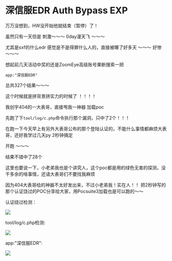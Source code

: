 # 深信服EDR Auth Bypass EXP



万万没想到，HW没开始他就结束（暂停）了！


虽然只有一天但是 刺激～～～  0day漫天飞 ～～～


尤其是sxf的什么edr 感觉是不是得罪什么人的，直接被曝了好多天 ～～～ 好惨 ～～～


想起前几天活动中奖的还是ZoomEye高级账号果断搜索一把 

`app:"深信服EDR"`

总共327个结果～～～


这个时候就是拼背景拼实力的时候了 ！！！！

我创宇404的一大表哥，直接甩我一神器 加载poc

先跑了下`tool/log/c.php`命令执行那个漏洞，只中了2个！！！ 


在跑一下今天早上有另外大表哥公布的那个登陆认证的，不能什么事情都麻烦大表哥，还好我学过几天py 2秒钟搞定 

开跑 ～～～ 

结果不错中了28个


这里也要说一下，小老弟我也是个讲究人，这个poc都是用的绿色无害的探测，没干多余的啥事情，还请大表哥们不要找我麻烦

因为404大表哥给的神器不太好发出来，不过小老弟我！实在人！！ 把2秒钟写的那个认证饶过的POC分享给大家，用Pocsuite3加载也是可以跑的～～

认证绕过检测：

![](https://github.com/TNTGODV0/SXF-EDR-Auth-Bypass-EXP/raw/master/images/1.png)

tool/log/c.php检测:

![](https://github.com/TNTGODV0/SXF-EDR-Auth-Bypass-EXP/raw/master/images/2.png)

app:"深信服EDR":

![](https://github.com/TNTGODV0/SXF-EDR-Auth-Bypass-EXP/raw/master/images/3.png)